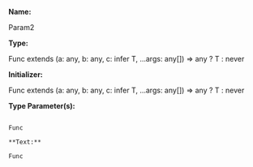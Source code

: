 **Name:**

Param2

**Type:**

Func extends (a: any, b: any, c: infer T, ...args: any[]) => any
? T
: never

**Initializer:**

Func extends (a: any, b: any, c: infer T, ...args: any[]) => any
? T
: never

**Type Parameter(s):**

```**Name:**

Func

**Text:**

Func

```

